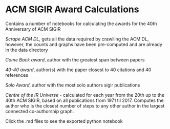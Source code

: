 # ACM SIGIR Award Calculations

Contains a number of notebooks for calculating the awards for the 40th Anniversary of ACM SIGIR

*Scrape ACM DL*, gets all the data required by crawlling the ACM DL, 
however, the counts and graphs have been pre-computed and are already in the data directory

*Come Back award*, author with the greatest span between papers

*40-40 award*, author(s) with the paper closest to 40 citations and 40 references

*Solo Award*, author with the most solo authors sigir publications

*Centre of the IR Universe* - calculated for each year from the 20th up to the 40th ACM SIGIR, based on all publications from 1971 til 2017. Computes the author who is the closest number of steps to any other author in the largest connected co-authorship graph.

Click the .md files to see the exported python notebook
